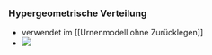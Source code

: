 ### Hypergeometrische Verteilung
+ verwendet im [[Urnenmodell ohne Zurücklegen]]
+ ![](../../z_images/Pasted%20image%2020221004161550.png) 
